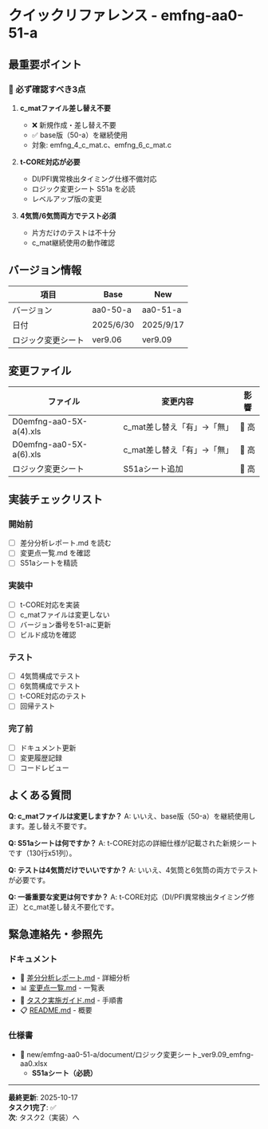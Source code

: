 # クイックリファレンス - emfng-aa0-51-a

## 最重要ポイント

### 🔴 必ず確認すべき3点

1. **c_matファイル差し替え不要**
   - ❌ 新規作成・差し替え不要
   - ✅ base版（50-a）を継続使用
   - 対象: emfng_4_c_mat.c、emfng_6_c_mat.c

2. **t-CORE対応が必要**
   - DI/PFI異常検出タイミング仕様不備対応
   - ロジック変更シート S51a を必読
   - レベルアップ版の変更

3. **4気筒/6気筒両方でテスト必須**
   - 片方だけのテストは不十分
   - c_mat継続使用の動作確認

## バージョン情報

| 項目 | Base | New |
|------|------|-----|
| バージョン | aa0-50-a | aa0-51-a |
| 日付 | 2025/6/30 | 2025/9/17 |
| ロジック変更シート | ver9.06 | ver9.09 |

## 変更ファイル

| ファイル | 変更内容 | 影響 |
|---------|---------|------|
| D0emfng-aa0-5X-a(4).xls | c_mat差し替え「有」→「無」 | 🔴 高 |
| D0emfng-aa0-5X-a(6).xls | c_mat差し替え「有」→「無」 | 🔴 高 |
| ロジック変更シート | S51aシート追加 | 🔴 高 |

## 実装チェックリスト

### 開始前
- [ ] 差分分析レポート.md を読む
- [ ] 変更点一覧.md を確認
- [ ] S51aシートを精読

### 実装中
- [ ] t-CORE対応を実装
- [ ] c_matファイルは変更しない
- [ ] バージョン番号を51-aに更新
- [ ] ビルド成功を確認

### テスト
- [ ] 4気筒構成でテスト
- [ ] 6気筒構成でテスト
- [ ] t-CORE対応のテスト
- [ ] 回帰テスト

### 完了前
- [ ] ドキュメント更新
- [ ] 変更履歴記録
- [ ] コードレビュー

## よくある質問

**Q: c_matファイルは変更しますか？**
A: いいえ、base版（50-a）を継続使用します。差し替え不要です。

**Q: S51aシートは何ですか？**
A: t-CORE対応の詳細仕様が記載された新規シートです（130行x51列）。

**Q: テストは4気筒だけでいいですか？**
A: いいえ、4気筒と6気筒の両方でテストが必要です。

**Q: 一番重要な変更は何ですか？**
A: t-CORE対応（DI/PFI異常検出タイミング修正）とc_mat差し替え不要化です。

## 緊急連絡先・参照先

### ドキュメント
- 📄 [差分分析レポート.md](./差分分析レポート.md) - 詳細分析
- 📊 [変更点一覧.md](./変更点一覧.md) - 一覧表
- 📖 [タスク実施ガイド.md](./タスク実施ガイド.md) - 手順書
- 📋 [README.md](./README.md) - 概要

### 仕様書
- 📁 new/emfng-aa0-51-a/document/ロジック変更シート_ver9.09_emfng-aa0.xlsx
  - **S51aシート（必読）**

---
**最終更新**: 2025-10-17  
**タスク1完了**: ✅  
**次**: タスク2（実装）へ
